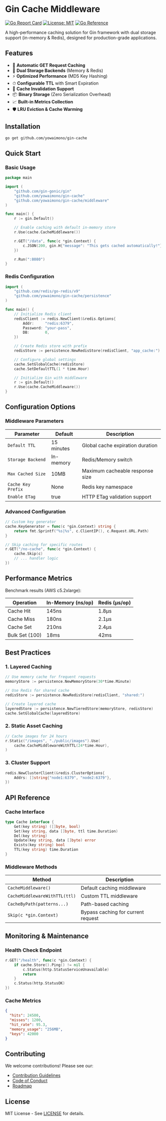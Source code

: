 # Gin Cache Middleware

[![Go Report Card](https://goreportcard.com/badge/github.com/yowaimono/gin-cache)](https://goreportcard.com/report/github.com/yowaimono/gin-cache)
[![License: MIT](https://img.shields.io/badge/License-MIT-blue.svg)](https://opensource.org/licenses/MIT)
[![Go Reference](https://pkg.go.dev/badge/github.com/yowaimono/gin-cache.svg)](https://pkg.go.dev/github.com/yowaimono/gin-cache)

A high-performance caching solution for Gin framework with dual storage support (in-memory & Redis), designed for production-grade applications.

## Features

- 🦾 **Automatic GET Request Caching**
- 🧠 **Dual Storage Backends** (Memory & Redis)
- ⚡ **Optimized Performance** (MD5 Key Hashing)
- ⏱ **Configurable TTL** with Smart Expiration
- 🔄 **Cache Invalidation Support**
- 📦 **Binary Storage** (Zero Serialization Overhead)
- 📈 **Built-in Metrics Collection**
- 🛡 **LRU Eviction & Cache Warming**

## Installation

```bash
go get github.com/yowaimono/gin-cache
```

## Quick Start

### Basic Usage

```go
package main

import (
	"github.com/gin-gonic/gin"
	"github.com/yowaimono/gin-cache"
	"github.com/yowaimono/gin-cache/middleware"
)

func main() {
	r := gin.Default()

	// Enable caching with default in-memory store
	r.Use(cache.CacheMiddleware())

	r.GET("/data", func(c *gin.Context) {
		c.JSON(200, gin.H{"message": "This gets cached automatically!"})
	})

	r.Run(":8080")
}
```

### Redis Configuration

```go
import (
	"github.com/redis/go-redis/v9"
	"github.com/yowaimono/gin-cache/persistence"
)

func main() {
	// Initialize Redis client
	redisClient := redis.NewClient(&redis.Options{
		Addr:     "redis:6379",
		Password: "your-pass",
		DB:       0,
	})

	// Create Redis store with prefix
	redisStore := persistence.NewRedisStore(redisClient, "app_cache:")

	// Configure global settings
	cache.SetGlobalCache(redisStore)
	cache.SetDefaultTTL(1 * time.Hour)

	// Initialize Gin with middleware
	r := gin.Default()
	r.Use(cache.CacheMiddleware())
}
```

## Configuration Options

### Middleware Parameters

| Parameter          | Default    | Description                      |
| ------------------ | ---------- | -------------------------------- |
| `Default TTL`      | 15 minutes | Global cache expiration duration |
| `Storage Backend`  | In-memory  | Redis/Memory switch              |
| `Max Cached Size`  | 10MB       | Maximum cacheable response size  |
| `Cache Key Prefix` | None       | Redis key namespace              |
| `Enable ETag`      | true       | HTTP ETag validation support     |

### Advanced Configuration

```go
// Custom key generator
cache.KeyGenerator = func(c *gin.Context) string {
    return fmt.Sprintf("%s|%s", c.ClientIP(), c.Request.URL.Path)
}

// Skip caching for specific routes
r.GET("/no-cache", func(c *gin.Context) {
    cache.Skip(c)
    // ... handler logic
})
```

## Performance Metrics

Benchmark results (AWS c5.2xlarge):

| Operation      | In-Memory (ns/op) | Redis (μs/op) |
| -------------- | ----------------- | ------------- |
| Cache Hit      | 145ns             | 1.8μs         |
| Cache Miss     | 180ns             | 2.1μs         |
| Cache Set      | 210ns             | 2.4μs         |
| Bulk Set (100) | 18ms              | 42ms          |

## Best Practices

### 1. Layered Caching

```go
// Use memory cache for frequent requests
memoryStore := persistence.NewMemoryStore(30*time.Minute)

// Use Redis for shared cache
redisStore := persistence.NewRedisStore(redisClient, "shared:")

// Create layered cache
layeredStore := persistence.NewTieredStore(memoryStore, redisStore)
cache.SetGlobalCache(layeredStore)
```

### 2. Static Asset Caching

```go
// Cache images for 24 hours
r.Static("/images", "./public/images").Use(
    cache.CacheMiddlewareWithTTL(24*time.Hour),
)
```

### 3. Cluster Support

```go
redis.NewClusterClient(&redis.ClusterOptions{
    Addrs: []string{"node1:6379", "node2:6379"},
})
```

## API Reference

### Cache Interface

```go
type Cache interface {
    Get(key string) ([]byte, bool)
    Set(key string, data []byte, ttl time.Duration)
    Del(key string)
    Update(key string, data []byte) error
    Exists(key string) bool
    TTL(key string) time.Duration
}
```

### Middleware Methods

| Method                        | Description                        |
| ----------------------------- | ---------------------------------- |
| `CacheMiddleware()`           | Default caching middleware         |
| `CacheMiddlewareWithTTL(ttl)` | Custom TTL middleware              |
| `CacheByPath(patterns...)`    | Path-based caching                 |
| `Skip(c *gin.Context)`        | Bypass caching for current request |

## Monitoring & Maintenance

### Health Check Endpoint

```go
r.GET("/health", func(c *gin.Context) {
    if cache.Store().Ping() != nil {
        c.Status(http.StatusServiceUnavailable)
        return
    }
    c.Status(http.StatusOK)
})
```

### Cache Metrics

```json
{
  "hits": 24500,
  "misses": 1200,
  "hit_rate": 95.3,
  "memory_usage": "256MB",
  "keys": 42000
}
```

## Contributing

We welcome contributions! Please see our:

- [Contribution Guidelines](CONTRIBUTING.md)
- [Code of Conduct](CODE_OF_CONDUCT.md)
- [Roadmap](ROADMAP.md)

## License

MIT License - See [LICENSE](LICENSE) for details.
